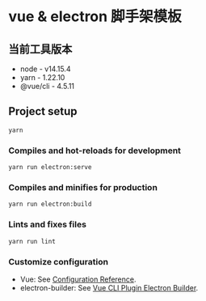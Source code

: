 # vue & electron 脚手架模板

## 当前工具版本
- node - v14.15.4
- yarn - 1.22.10
- @vue/cli - 4.5.11

## Project setup
```
yarn
```

### Compiles and hot-reloads for development
```
yarn run electron:serve
```

### Compiles and minifies for production
```
yarn run electron:build
```

### Lints and fixes files
```
yarn run lint
```

### Customize configuration
- Vue: See [Configuration Reference](https://cli.vuejs.org/config/).
- electron-builder: See [Vue CLI Plugin Electron Builder](https://nklayman.github.io/vue-cli-plugin-electron-builder/guide/configuration.html).
